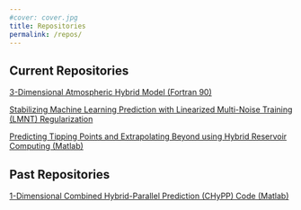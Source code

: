 ```yaml
---
#cover: cover.jpg
title: Repositories
permalink: /repos/
---
```

## Current Repositories
[3-Dimensional Atmospheric Hybrid Model (Fortran 90)](https://github.com/Arcomano1234/SPEEDY-ML)

[Stabilizing Machine Learning Prediction with Linearized Multi-Noise Training (LMNT) Regularization](https://github.com/awikner/res-noise-stabilization)

[Predicting Tipping Points and Extrapolating Beyond using Hybrid Reservoir Computing (Matlab)](https://github.com/dhruvitppatel/reservoir-computing-dynamical-extrapolation)
## Past Repositories
[1-Dimensional Combined Hybrid-Parallel Prediction (CHyPP) Code (Matlab)](https://github.com/awikner/CHyPP)
